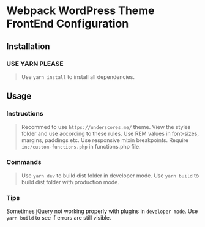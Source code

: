 # Webpack WordPress Theme FrontEnd Configuration

## Installation

### USE YARN PLEASE

> Use `yarn install` to install all dependencies.

## Usage

### Instructions

> Recommed to use `https://underscores.me/` theme.
> View the styles folder and use according to these rules.
> Use REM values in font-sizes, margins, paddings etc.
> Use responsive mixin breakpoints.
> Require `inc/custom-functions.php` in functions.php file.

### Commands

> Use `yarn dev` to build dist folder in developer mode.
> Use `yarn build` to build dist folder with production mode.

### Tips

Sometimes jQuery not working properly with plugins in `developer mode`. Use `yarn build` to see if errors are still visible.

